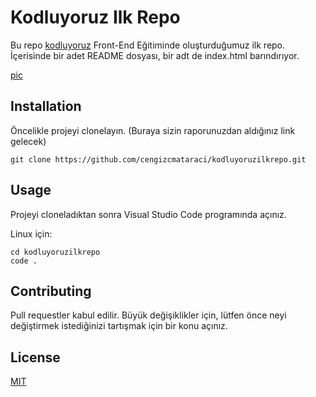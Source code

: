 # Kodluyoruz Ilk Repo
Bu repo [kodluyoruz](http://kodluyoruz.com) Front-End Eğitiminde oluşturduğumuz ilk repo. İçerisinde bir adet README dosyası, bir adt de index.html barındırıyor. 

[pic](https://github.com/SelcanY/kodluyoruzilkrepo/blob/main/proje1.png)

## Installation

Öncelikle projeyi clonelayın. (Buraya sizin raporunuzdan aldığınız link gelecek)

` git clone https://github.com/cengizcmataraci/kodluyoruzilkrepo.git `

## Usage

Projeyi cloneladıktan sonra Visual Studio Code programında açınız.

Linux için:

```
cd kodluyoruzilkrepo
code .
```

## Contributing 

Pull requestler kabul edilir. Büyük değişiklikler için, lütfen önce neyi değiştirmek istediğinizi tartışmak için bir konu açınız.

## License

[MIT](https://choosealicense.com/licenses/mit/)